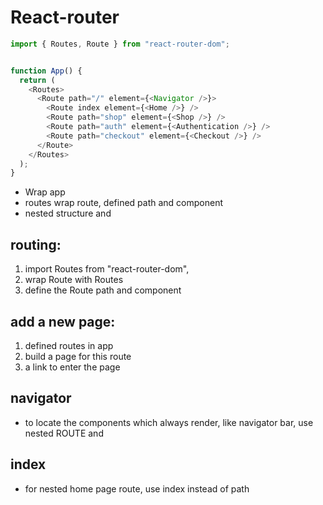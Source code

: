 # React-router
```js
import { Routes, Route } from "react-router-dom";


function App() {
  return (
    <Routes>
      <Route path="/" element={<Navigator />}>
        <Route index element={<Home />} />
        <Route path="shop" element={<Shop />} />
        <Route path="auth" element={<Authentication />} />
        <Route path="checkout" element={<Checkout />} />
      </Route>
    </Routes>
  );
}

```
- Wrap app
- routes wrap route, defined path and component
- nested structure and <outlet>

## routing: 
1. import Routes from "react-router-dom",
2. wrap Route with Routes  
3. define the Route path and component

## add a new page:
1. defined routes in app 
2. build a page for this route
3. a link to enter the page 

## navigator
- to locate the components which always render,
like navigator bar, use nested ROUTE and <Outlet> 

## index
- for nested home page route, use index instead of path 
